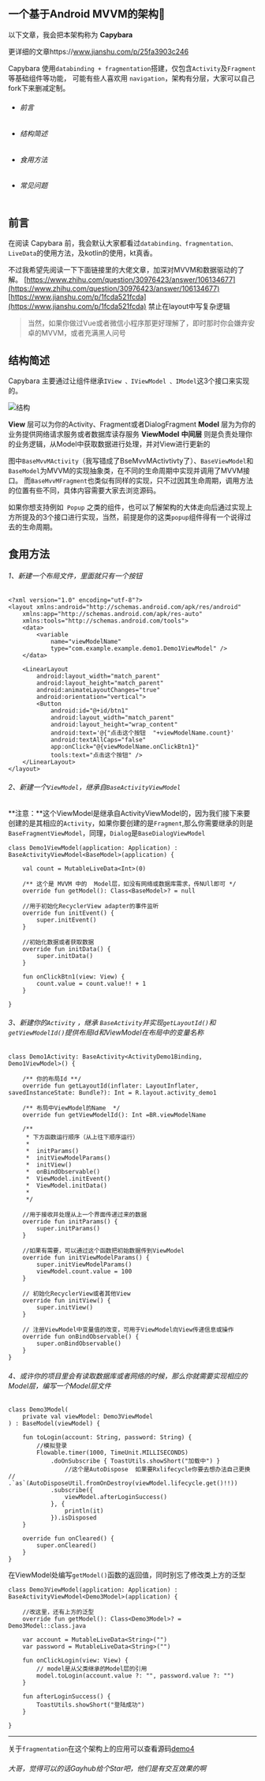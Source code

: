 ## 一个基于Android MVVM的架构🐖

以下文章，我会把本架构称为 **Capybara**

更详细的文章https://www.jianshu.com/p/25fa3903c246

Capybara 使用`databinding + fragmentation`搭建，仅包含`Activity`及`Fragment`等基础组件等功能，
可能有些人喜欢用 `navigation`，架构有分层，大家可以自己fork下来删减定制。
<br/>
- ###### 前言<br/>
- ###### 结构简述<br/>
- ###### 食用方法<br/>
- ###### 常见问题<br/><br/>

## 前言

在阅读 Capybara 前，我会默认大家都看过`databinding、fragmentation、LiveData`的使用方法，及kotlin的使用，kt真香。

不过我希望先阅读一下下面链接里的大佬文章，加深对MVVM和数据驱动的了解。
[https://www.zhihu.com/question/30976423/answer/106134677](https://www.zhihu.com/question/30976423/answer/106134677)
[https://www.jianshu.com/p/1fcda521fcda](https://www.jianshu.com/p/1fcda521fcda)  禁止在layout中写复杂逻辑
>当然，如果你做过Vue或者微信小程序那更好理解了，即时那时你会嫌弃安卓的MVVM，或者充满黑人问号

## 结构简述
Capybara 主要通过让组件继承` IView 、IViewModel 、IModel `这3个接口来实现的。

![结构](https://upload-images.jianshu.io/upload_images/15368523-062689e0bbe05fa5.png?imageMogr2/auto-orient/strip%7CimageView2/2/w/1240)

**View** 层可以为你的Activity、Fragment或者DialogFragment
**Model** 层为为你的业务提供网络请求服务或者数据库读存服务
**ViewModel** **中间层** 则是负责处理你的业务逻辑，从Model中获取数据进行处理，并对View进行更新的

图中`BaseMvvMActivity`（我写错成了BseMvvMActivtivty了）、`BaseViewModel`和`BaseModel`为MVVM的实现抽象类，在不同的生命周期中实现并调用了MVVM接口。
而`BaseMvvMFragment`也类似有同样的实现，只不过因其生命周期，调用方法的位置有些不同，具体内容需要大家去浏览源码。

如果你想支持例如` Popup` 之类的组件，也可以了解架构的大体走向后通过实现上方所提及的3个接口进行实现，当然，前提是你的这类`popup`组件得有一个说得过去的生命周期。
## 食用方法
###### 1、新建一个布局文件，里面就只有一个按钮
```
<?xml version="1.0" encoding="utf-8"?>
<layout xmlns:android="http://schemas.android.com/apk/res/android"
    xmlns:app="http://schemas.android.com/apk/res-auto"
    xmlns:tools="http://schemas.android.com/tools">
    <data>
        <variable
            name="viewModelName"
            type="com.example.example.demo1.Demo1ViewModel" />
    </data>

    <LinearLayout
        android:layout_width="match_parent"
        android:layout_height="match_parent"
        android:animateLayoutChanges="true"
        android:orientation="vertical">
        <Button
            android:id="@+id/btn1"
            android:layout_width="match_parent"
            android:layout_height="wrap_content"
            android:text='@{"点击这个按钮  "+viewModelName.count}'
            android:textAllCaps="false"
            app:onClick="@{viewModelName.onClickBtn1}"
            tools:text="点击这个按钮" />
    </LinearLayout>
</layout>
```
###### 2、新建一个`ViewModel`，继承自`BaseActivityViewModel`
**注意：**这个ViewModel是继承自ActivityViewModel的，因为我们接下来要创建的是其相应的`Activity`，如果你要创建的是`Fragment`,那么你需要继承的则是`BaseFragmentViewModel`，同理，`Dialog`是`BaseDialogViewModel`
```
class Demo1ViewModel(application: Application) : BaseActivityViewModel<BaseModel>(application) {

    val count = MutableLiveData<Int>(0)

    /** 这个是 MVVM 中的  Model层，如没有网络或数据库需求，传NUll即可 */
    override fun getModel(): Class<BaseModel>? = null

    //用于初始化RecyclerView adapter的事件监听
    override fun initEvent() {
        super.initEvent()
    }

    //初始化数据或者获取数据
    override fun initData() {
        super.initData()
    }

    fun onClickBtn1(view: View) {
        count.value = count.value!! + 1
    }

}
```
###### 3、新建你的`Activity` ，继承 `BaseActivity`并实现`getLayoutId()`和`getViewModelId()`提供布局Id和ViewModel在布局中的变量名称
```
class Demo1Activity: BaseActivity<ActivityDemo1Binding, Demo1ViewModel>() {

    /** 你的布局Id **/
    override fun getLayoutId(inflater: LayoutInflater, savedInstanceState: Bundle?): Int = R.layout.activity_demo1

    /** 布局中ViewModel的Name  */
    override fun getViewModelId(): Int =BR.viewModelName

    /**
     * 下方函数运行顺序（从上往下顺序运行）
     *
     *  initParams()
     *  initViewModelParams()
     *  initView()
     *  onBindObservable()
     *  ViewModel.initEvent()
     *  ViewModel.initData()
     *
     */

    //用于接收并处理从上一个界面传递过来的数据
    override fun initParams() {
        super.initParams()
    }

    //如果有需要，可以通过这个函数把初始数据传到ViewModel
    override fun initViewModelParams() {
        super.initViewModelParams()
        viewModel.count.value = 100
    }

    // 初始化RecyclerView或者其他View
    override fun initView() {
        super.initView()
    }

    // 注册ViewModel中变量值的改变，可用于ViewModel向View传递信息或操作
    override fun onBindObservable() {
        super.onBindObservable()
    }
}
```
###### 4、或许你的项目里会有读取数据库或者网络的时候，那么你就需要实现相应的Model层，编写一个Model层文件
```
class Demo3Model(
    private val viewModel: Demo3ViewModel
) : BaseModel(viewModel) {

    fun toLogin(account: String, password: String) {
        //模拟登录
        Flowable.timer(1000, TimeUnit.MILLISECONDS)
            .doOnSubscribe { ToastUtils.showShort("加载中") }
                //这个是AutoDispose  如果要Rxlifecycle你要去想办法自己更换
//            .`as`(AutoDisposeUtil.fromOnDestroy(viewModel.lifecycle.get()!!))
            .subscribe({
                viewModel.afterLoginSuccess()
            }, {
                println(it)
            }).isDisposed
    }

    override fun onCleared() {
        super.onCleared()
    }
}
```
在ViewModel处编写`getModel()`函数的返回值，同时别忘了修改类上方的泛型
```
class Demo3ViewModel(application: Application) : BaseActivityViewModel<Demo3Model>(application) {

    //改这里，还有上方的泛型
    override fun getModel(): Class<Demo3Model>? = Demo3Model::class.java

    var account = MutableLiveData<String>("")
    var password = MutableLiveData<String>("")

    fun onClickLogin(view: View) {
        // model是从父类继承的Model层的引用
        model.toLogin(account.value ?: "", password.value ?: "")
    }

    fun afterLoginSuccess() {
        ToastUtils.showShort("登陆成功")
    }

}
```
-----------------------------------------------------
关于`fragmentation`在这个架构上的应用可以查看源码[demo4](https://github.com/Ubitar/MVVMCapybara/tree/master/app/src/main/java/com/example/example/demo4)


###### 大哥，觉得可以的话Gayhub给个Star吧，他们是有交互效果的啊
